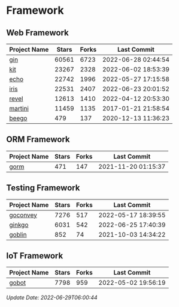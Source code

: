 # Framework

## Web Framework
| Project Name | Stars | Forks | Last Commit |
| ------------ | ----- | ----- | ----------- |
| [gin](https://github.com/gin-gonic/gin) | 60561 | 6723 | 2022-06-28 02:44:54 |
| [kit](https://github.com/go-kit/kit) | 23267 | 2328 | 2022-06-02 18:53:39 |
| [echo](https://github.com/labstack/echo) | 22742 | 1996 | 2022-05-27 17:15:58 |
| [iris](https://github.com/kataras/iris) | 22531 | 2407 | 2022-06-23 20:01:52 |
| [revel](https://github.com/revel/revel) | 12613 | 1410 | 2022-04-12 20:53:30 |
| [martini](https://github.com/go-martini/martini) | 11459 | 1135 | 2017-01-21 21:58:54 |
| [beego](https://github.com/astaxie/beego) | 479 | 137 | 2020-12-13 11:36:23 |

## ORM Framework
| Project Name | Stars | Forks | Last Commit |
| ------------ | ----- | ----- | ----------- |
| [gorm](https://github.com/jinzhu/gorm) | 471 | 147 | 2021-11-20 01:15:37 |

## Testing Framework
| Project Name | Stars | Forks | Last Commit |
| ------------ | ----- | ----- | ----------- |
| [goconvey](https://github.com/smartystreets/goconvey) | 7276 | 517 | 2022-05-17 18:39:55 |
| [ginkgo](https://github.com/onsi/ginkgo) | 6031 | 542 | 2022-06-25 17:40:39 |
| [goblin](https://github.com/franela/goblin) | 852 | 74 | 2021-10-03 14:34:22 |

## IoT Framework
| Project Name | Stars | Forks | Last Commit |
| ------------ | ----- | ----- | ----------- |
| [gobot](https://github.com/hybridgroup/gobot) | 7798 | 959 | 2022-05-02 19:56:19 |

*Update Date: 2022-06-29T06:00:44*